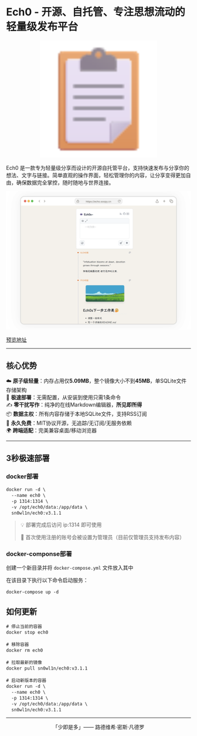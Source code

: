 # Ech0 - 开源、自托管、专注思想流动的轻量级发布平台

<p align="center">
  <img alt="Ech0" src="./docs/imgs/FluentEmojiClipboard.svg" width="320">
</p>

Ech0 是一款专为轻量级分享而设计的开源自托管平台，支持快速发布与分享你的想法、文字与链接。简单直观的操作界面，轻松管理你的内容，让分享变得更加自由，确保数据完全掌控，随时随地与世界连接。

![界面预览](./docs/imgs/screenshot.png)

[预览地址](https://echo.soopy.cn/)

---

## 核心优势

☁️ **原子级轻量**：内存占用仅**5.09MB**，整个镜像大小不到**45MB**，单SQLite文件存储架构  
🚀 **极速部署**：无需配置，从安装到使用只需1条命令  
✍️ **零干扰写作**：纯净的在线Markdown编辑器，**所见即所得**  
📦 **数据主权**：所有内容存储于本地SQLite文件，支持RSS订阅  
🎉 **永久免费**：MIT协议开源，无追踪/无订阅/无服务依赖  
🌍 **跨端适配**：完美兼容桌面/移动浏览器  

---

## 3秒极速部署

### docker部署

```shell
docker run -d \
  --name ech0 \
  -p 1314:1314 \
  -v /opt/ech0/data:/app/data \
  sn0wl1n/ech0:v3.1.1
```

> 💡 部署完成后访问 ip:1314 即可使用
> 
> 📍 首次使用注册的账号会被设置为管理员（目前仅管理员支持发布内容）

### docker-componse部署

创建一个新目录并将 `docker-compose.yml` 文件放入其中

在该目录下执行以下命令启动服务：

```shell
docker-compose up -d
```

## 如何更新

```shell
# 停止当前的容器
docker stop ech0

# 移除容器
docker rm ech0

# 拉取最新的镜像
docker pull sn0wl1n/ech0:v3.1.1

# 启动新版本的容器
docker run -d \
  --name ech0 \
  -p 1314:1314 \
  -v /opt/ech0/data:/app/data \
  sn0wl1n/ech0:v3.1.1
```

---

<p align="center">「少即是多」—— 路德维希·密斯·凡德罗</p>
